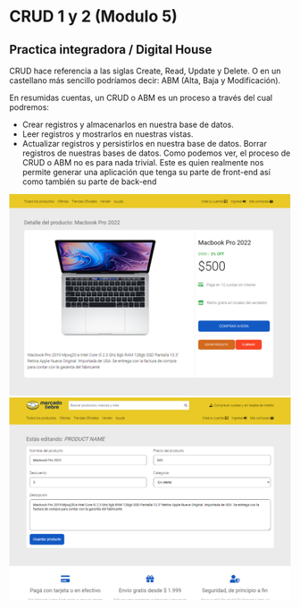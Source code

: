 # CRUD 1 y 2 (Modulo 5)
## Practica integradora / Digital House
CRUD hace referencia a las siglas Create, Read, Update y Delete. O en un castellano más sencillo podríamos decir: ABM (Alta, Baja y Modificación).

En resumidas cuentas, un CRUD o ABM es un proceso a través del cual podremos:

 - Crear registros y almacenarlos en nuestra base de datos.
 - Leer registros y mostrarlos en nuestras vistas.
 - Actualizar registros y persistirlos en nuestra base de datos.
Borrar registros de nuestras bases de datos.
Como podemos ver, el proceso de CRUD o ABM no es para nada trivial. Este es quien realmente nos permite generar una aplicación que tenga su parte de front-end así como también su parte de back-end

<img src="https://github.com/YonPalac1/CRUD_Express/blob/master/preview/img.png">
<img src="https://github.com/YonPalac1/CRUD_Express/blob/master/preview/img2.png">
